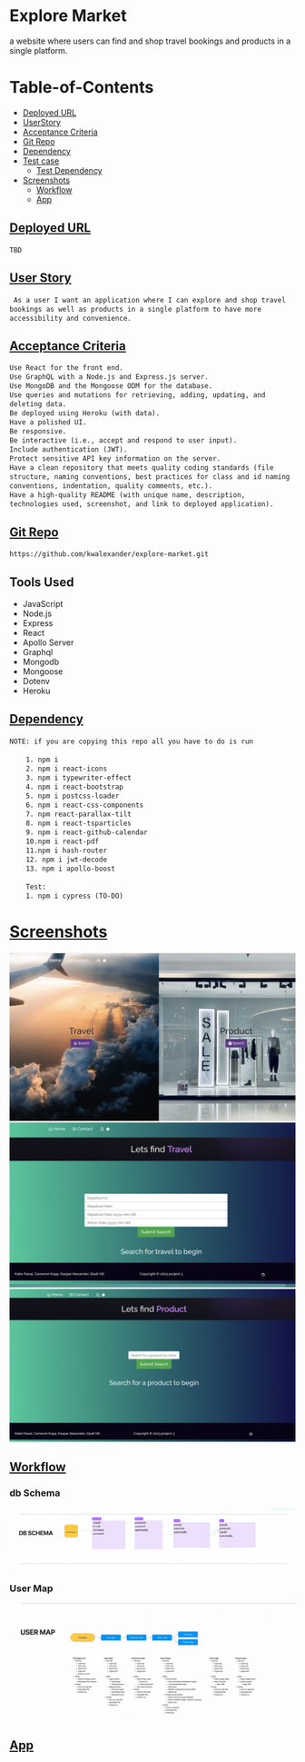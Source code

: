 # Explore Market
a website where users can find and shop travel bookings and products in a single platform.
# Table-of-Contents
  * [Deployed URL](#deployed-url)
  * [UserStory](#userstory)
  * [Acceptance Criteria](#acceptance-criteria)
  * [Git Repo](#git-repo)
  * [Dependency](#dependency)
  * [Test case](#test-case)
    * [Test Dependency](#test-dependency)
  * [Screenshots](#screenshots)
    * [Workflow](#workflow)
    * [App](#app)

## [Deployed URL](#table-of-contents)
```
TBD
```

## [User Story](#table-of-contents)
```
 As a user I want an application where I can explore and shop travel bookings as well as products in a single platform to have more accessibility and convenience.
```

## [Acceptance Criteria](#table-of-contents)
```
Use React for the front end.
Use GraphQL with a Node.js and Express.js server.
Use MongoDB and the Mongoose ODM for the database.
Use queries and mutations for retrieving, adding, updating, and deleting data.
Be deployed using Heroku (with data).
Have a polished UI.
Be responsive.
Be interactive (i.e., accept and respond to user input).
Include authentication (JWT).
Protect sensitive API key information on the server.
Have a clean repository that meets quality coding standards (file structure, naming conventions, best practices for class and id naming conventions, indentation, quality comments, etc.).
Have a high-quality README (with unique name, description, technologies used, screenshot, and link to deployed application).
```

## [Git Repo](#table-of-contents)
```
https://github.com/kwalexander/explore-market.git
```
## Tools Used
  * JavaScript
  * Node.js
  * Express
  * React
  * Apollo Server
  * Graphql
  * Mongodb
  * Mongoose
  * Dotenv
  * Heroku
## [Dependency](#table-of-contents)
```
NOTE: if you are copying this repo all you have to do is run 
     
    1. npm i
    2. npm i react-icons
    3. npm i typewriter-effect
    4. npm i react-bootstrap
    5. npm i postcss-loader
    6. npm i react-css-components
    7. npm react-parallax-tilt
    8. npm i react-tsparticles  
    9. npm i react-github-calendar
    10.npm i react-pdf
    11.npm i hash-router
    12. npm i jwt-decode
    13. npm i apollo-boost

    Test:
    1. npm i cypress (TO-DO)

```

# [Screenshots](#table-of-contents)
![Screenshot of the homepage](./assets/images/homepage.png)
![Screenshot of the travel page](./assets/images/travelsearch.png)
![Screenshot of the product page](./assets/images/productsearch.png)
## [Workflow](#table-of-contents)
### db Schema
![Image at home page](/screenshots/dbschema.png)
### User Map
![Image at home page](/screenshots/usermap.png)

## [App](#table-of-contents)
